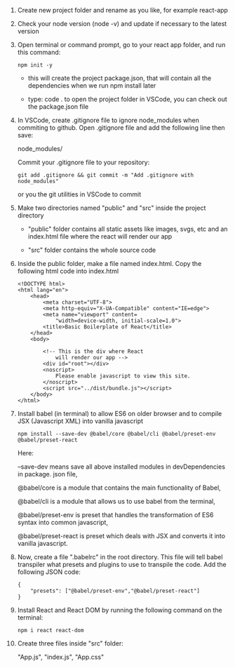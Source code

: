 1) Create new project folder and rename as you like, for example react-app

2) Check your node version (node -v) and update if necessary to the latest version

3) Open terminal or command prompt, go to your react app folder, and run this
   command:

    ```
    npm init -y
    ```

    - this will create the project package.json, that will contain all the 
    dependencies when we run npm install later

    - type: code . to open the project folder in VSCode, you can check out the 
    package.json file

4) In VSCode, create .gitignore file to ignore node_modules when commiting to github.
   Open .gitignore file and add the following line then save:
   
   node_modules/

   Commit your .gitignore file to your repository:

    ```
    git add .gitignore && git commit -m "Add .gitignore with node_modules"
    ```

   or you the git utilities in VSCode to commit

5) Make two directories named "public" and "src" inside the project directory
    - "public" folder contains all static assets like images, svgs, etc
      and an index.html file where the react will render our app

    - "src" folder contains the whole source code

6) Inside the public folder, make a file named index.html. 
   Copy the following html code into index.html

    ```
    <!DOCTYPE html>
    <html lang="en">
        <head>
            <meta charset="UTF-8">
            <meta http-equiv="X-UA-Compatible" content="IE=edge">
            <meta name="viewport" content=
                "width=device-width, initial-scale=1.0">
            <title>Basic Boilerplate of React</title>
        </head>
        <body>

            <!-- This is the div where React 
                will render our app -->
            <div id="root"></div>
            <noscript>
                Please enable javascript to view this site.
            </noscript>
            <script src="../dist/bundle.js"></script>
        </body>
    </html>
    ```

7) Install babel (in terminal) to allow ES6 on older browser and to compile JSX
   (Javascript XML) into vanilla javascript

    ```
    npm install --save-dev @babel/core @babel/cli @babel/preset-env @babel/preset-react
    ```

    Here:

    –save-dev means save all above installed modules in devDependencies in package.
     json file,

    @babel/core is a module that contains the main functionality of Babel,

    @babel/cli is a module that allows us to use babel from the terminal,

    @babel/preset-env is preset that handles the transformation of ES6 syntax into
    common javascript,

    @babel/preset-react is preset which deals with JSX and converts it into vanilla
    javascript.

8) Now, create a file ".babelrc" in the root directory. This file will tell babel
   transpiler what presets and plugins to use to transpile the code. 
   Add the following JSON code:

    ```
    {
        "presets": ["@babel/preset-env","@babel/preset-react"]
    }
    ```

9) Install React and React DOM by running the following command on the terminal:

    ```
    npm i react react-dom
    ```

10) Create three files inside "src" folder:
    
    "App.js", "index.js", "App.css"